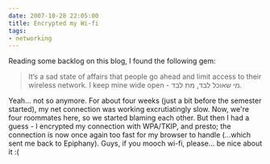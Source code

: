 ```yaml
---
date: 2007-10-28 22:05:00
title: Encrypted my Wi-fi
tags:
- networking
---
```


Reading some backlog on this blog, I found the following gem:

> It’s a sad state of affairs that people go ahead and limit access to their
> wireless network. I keep mine wide open - מי שאוכל לבד, מת לבד.

Yeah... not so anymore. For about four weeks (just a bit before the semester
started), my net connection was working excrutiatingly slow. Now, we're four
roommates here, so we started blaming each other. But then I had a guess - I
encrypted my connection with WPA/TKIP, and presto; the connection is now once
again too fast for my browser to handle (...which sent me back to Epiphany).
Guys, if you mooch wi-fi, please... be nice about it :(
